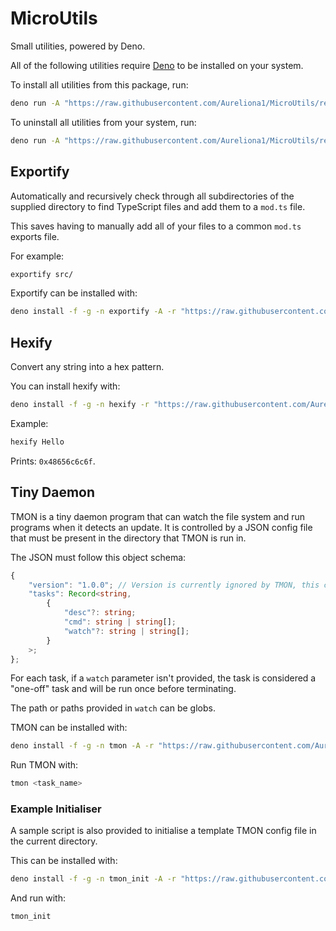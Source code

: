 # MicroUtils

Small utilities, powered by Deno.

All of the following utilities require [Deno](deno.com) to be installed on your system.

To install all utilities from this package, run:

```bash
deno run -A "https://raw.githubusercontent.com/Aureliona1/MicroUtils/refs/heads/main/installer.ts"
```

To uninstall all utilities from your system, run:

```bash
deno run -A "https://raw.githubusercontent.com/Aureliona1/MicroUtils/refs/heads/main/uninstaller.ts"
```

## Exportify

Automatically and recursively check through all subdirectories of the supplied directory to find TypeScript files and add them to a `mod.ts` file.

This saves having to manually add all of your files to a common `mod.ts` exports file.

For example:

```bash
exportify src/
```

Exportify can be installed with:

```bash
deno install -f -g -n exportify -A -r "https://raw.githubusercontent.com/Aureliona1/MicroUtils/refs/heads/main/src/exportify.ts"
```

## Hexify

Convert any string into a hex pattern.

You can install hexify with:

```bash
deno install -f -g -n hexify -r "https://raw.githubusercontent.com/Aureliona1/MicroUtils/refs/heads/main/src/hexify.ts"
```

Example:

```bash
hexify Hello
```

Prints: `0x48656c6c6f`.

## Tiny Daemon

TMON is a tiny daemon program that can watch the file system and run programs when it detects an update. It is controlled by a JSON config file that must be present in the directory that TMON is run in.

The JSON must follow this object schema:

```ts
{
	"version": "1.0.0"; // Version is currently ignored by TMON, this can therefore hold any value. But must always be present.
	"tasks": Record<string,
		{
			"desc"?: string;
			"cmd": string | string[];
			"watch"?: string | string[];
		}
	>;
};
```

For each task, if a `watch` parameter isn't provided, the task is considered a "one-off" task and will be run once before terminating.

The path or paths provided in `watch` can be globs.

TMON can be installed with:

```bash
deno install -f -g -n tmon -A -r "https://raw.githubusercontent.com/Aureliona1/MicroUtils/refs/heads/main/src/tmon.ts"
```

Run TMON with:

```bash
tmon <task_name>
```

### Example Initialiser

A sample script is also provided to initialise a template TMON config file in the current directory.

This can be installed with:

```bash
deno install -f -g -n tmon_init -A -r "https://raw.githubusercontent.com/Aureliona1/MicroUtils/refs/heads/main/src/tmon_init.ts
```

And run with:

```bash
tmon_init
```
